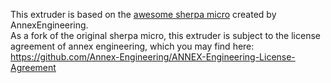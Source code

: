 This extruder is based on the [awesome sherpa micro](https://github.com/Annex-Engineering/Sherpa_Micro-Extruder/tree/main) created by AnnexEngineering.  
As a fork of the original sherpa micro, this extruder is subject to the license agreement of annex engineering, which you may find here:  
https://github.com/Annex-Engineering/ANNEX-Engineering-License-Agreement
